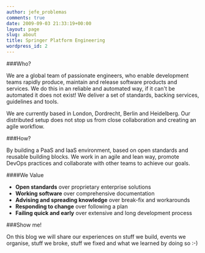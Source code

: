 ```yaml
---
author: jefe_problemas
comments: true
date: 2009-09-03 21:33:19+00:00
layout: page
slug: about
title: Springer Platform Engineering
wordpress_id: 2
---
```




###Who?

We are a global team of passionate engineers, who enable development teams rapidly produce, maintain and release software products and services. We do this in an reliable and automated way, if it can't be automated it does not exist! We deliver a set of standards, backing services, guidelines and tools.

We are currently based in London, Dordrecht, Berlin and Heidelberg. Our distributed setup does not stop us from close collaboration and creating an agile workflow.


###How?

By building a PaaS and IaaS environment, based on open standards and reusable building blocks. We work in an agile and lean way, promote DevOps practices and collaborate with other teams to achieve our goals.


####We Value

- **Open standards** over proprietary enterprise solutions
- **Working software** over comprehensive documentation
- **Advising and spreading knowledge** over break-fix and workarounds
- **Responding to change** over following a plan
- **Failing quick and early** over extensive and long development process



###Show me!

On this blog we will share our experiences on stuff we build, events we organise, stuff we broke, stuff we fixed and what we learned by doing so :-)

